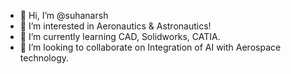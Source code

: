 - 👋 Hi, I’m @suhanarsh
- 👀 I’m interested in Aeronautics & Astronautics! 
- 🌱 I’m currently learning CAD, Solidworks, CATIA.
- 💞️ I’m looking to collaborate on Integration of AI with Aerospace technology.
<!---
suhanarsh/suhanarsh is a ✨ special ✨ repository because its `README.md` (this file) appears on your GitHub profile.
You can click the Preview link to take a look at your changes.
--->
